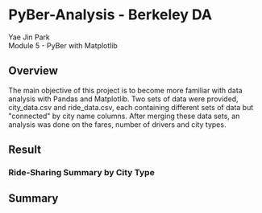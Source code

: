 # PyBer-Analysis - Berkeley DA
Yae Jin Park\
Module 5 - PyBer with Matplotlib

## Overview
The main objective of this project is to become more familiar with data analysis with Pandas and Matplotlib. Two sets of data were provided, city_data.csv and ride_data.csv, each containing different sets of data but "connected" by city name columns. After merging these data sets, an analysis was done on the fares, number of drivers and city types. 

## Result
### Ride-Sharing Summary by City Type


## Summary